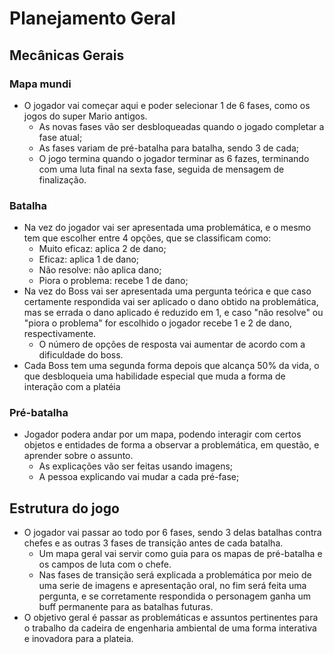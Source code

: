 # Planejamento Geral

## Mecânicas Gerais

### Mapa mundi
* O jogador vai começar aqui e poder selecionar 1 de 6 fases, como os jogos do super Mario antigos.
    * As novas fases vão ser desbloqueadas quando o jogado completar a fase atual;
    * As fases variam de pré-batalha para batalha, sendo 3 de cada;
    * O jogo termina quando o jogador terminar as 6 fazes, terminando com uma luta final na sexta fase, seguida de mensagem de finalização.

### Batalha
* Na vez do jogador vai ser apresentada uma problemática, e o mesmo tem que escolher entre 4 opções, que se classificam como:
    * Muito eficaz: aplica 2 de dano;
	* Eficaz: aplica 1 de dano;
	* Não resolve: não aplica dano;
	* Piora o problema: recebe 1 de dano;
* Na vez do Boss vai ser apresentada uma pergunta teórica e que caso certamente respondida vai ser aplicado o dano obtido na problemática, mas se errada o dano aplicado é reduzido em 1, e caso "não resolve" ou "piora o problema" for escolhido o jogador recebe 1 e 2 de dano, respectivamente.
    * O número de opções de resposta vai aumentar de acordo com a dificuldade do boss.
* Cada Boss tem uma segunda forma depois que alcança 50% da vida, o que desbloqueia uma habilidade especial que muda a forma de interação com a platéia

### Pré-batalha
* Jogador podera andar por um mapa, podendo interagir com certos objetos e entidades de forma a observar a problemática, em questão, e aprender sobre o assunto.
    * As explicações vão ser feitas usando imagens;
    * A pessoa explicando vai mudar a cada pré-fase;


## Estrutura do jogo
* O jogador vai passar ao todo por 6 fases, sendo 3 delas batalhas contra chefes e as outras 3 fases de transição antes de cada batalha.
    * Um mapa geral vai servir como guia para os mapas de pré-batalha e os campos de luta com o chefe.
    * Nas fases de transição será explicada a problemática por meio de uma serie de imagens e apresentação oral, no fim será feita uma pergunta, e se corretamente respondida o personagem ganha um buff permanente para as batalhas futuras.
* O objetivo geral é passar as problemáticas e assuntos pertinentes para o trabalho da cadeira de engenharia ambiental de uma forma interativa e inovadora para a plateia.